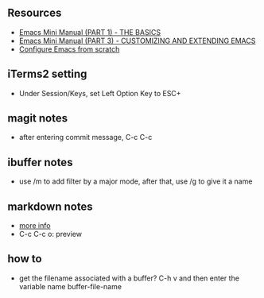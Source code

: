 ## Resources
- [Emacs Mini Manual (PART 1) - THE BASICS](https://tuhdo.github.io/emacs-tutor.html)
- [Emacs Mini Manual (PART 3) - CUSTOMIZING AND EXTENDING EMACS](https://tuhdo.github.io/emacs-tutor3.html)
- [Configure Emacs from scratch](https://medium.com/@suvratapte/configuring-emacs-from-scratch-packages-220bbc5e55b7)

## iTerms2 setting
- Under Session/Keys, set Left Option Key to ESC+

## magit notes
- after entering commit message, C-c C-c

## ibuffer notes
- use /m to add filter by a major mode, after that, use /g to give it a name

## markdown notes
- [more info](https://leanpub.com/markdown-mode/)
- C-c C-c o: preview

## how to
- get the filename associated with a buffer? C-h v and then enter the variable name buffer-file-name


